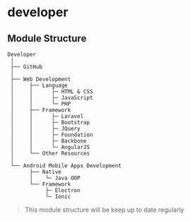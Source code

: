 # developer


## Module Structure
```
Developer
 │
 ├── GitHub
 │
 ├── Web Development
 │     ├── Language
 │     │      ├─ HTML & CSS
 │     │      ├─ JavaScript
 │     │      └─ PHP
 │     ├── Framework
 │     │      ├─ Laravel
 │     │      ├─ Bootstrap
 │     │      ├─ JQuery
 │     │      ├─ Foundation
 │     │      ├─ Backbone
 │     │      └─ AngularJS
 │     └── Other Resources
 │
 └── Android Mobile Apps Development
       ├── Native
       │	└─ Java OOP
       └── Framework 
			├─ Electron
       		└─ Ionic
```

> This module structure will be keep up to date regularly